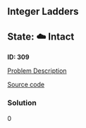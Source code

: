 ## Integer Ladders

## State: :cloud: **Intact**

**ID: 309**

[Problem Description](https://projecteuler.net/problem=309)

[Source code](main.cpp)

### Solution
0